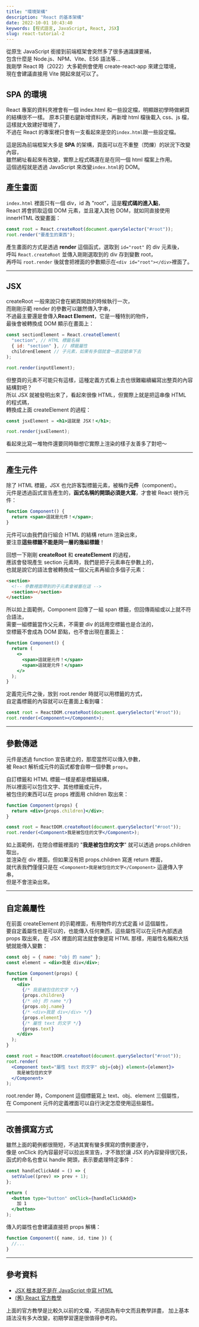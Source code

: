 ```yaml
---
title: "環境架構"
description: "React 的基本架構"
date: 2022-10-01 10:43:40
keywords: [程式語言, JavaScript, React, JSX]
slug: react-tutorial-2
---
```


從原生 JavaScript 銜接到前端框架會突然多了很多通識課要補，  
包含什麼是 Node.js、NPM、Vite、ES6 語法等...  
我剛學 React 時（2022）大多範例會使用 create-react-app 來建立環境，  
現在會建議直接用 Vite 開起來就可以了。

## SPA 的環境

React 專案的資料夾裡會有一個 index.html 和一些設定檔，明顯跟初學時做網頁的結構很不一樣。
原本只要右鍵新增資料夾，再新增 html 檔後載入 css、js 檔，這樣就大致建好環境了，  
不過在 React 的專案裡只會有一支看起來是空的`index.html`跟一些設定檔。

這是因為前端框架大多是 **SPA** 的架構，頁面可以在不重整（閃爍）的狀況下改變內容，  
雖然網址看起來有改變，實際上程式碼還在是在同一個 html 檔案上作用。  
這個過程就是透過 JavaScript 來改變`index.html`的 DOM。

## 產生畫面

`index.html` 裡面只有一個 div，id 為 "root"，這是**程式碼的進入點**，  
React 將會抓取這個 DOM 元素，並且灌入其他 DOM，就如同直接使用 innerHTML 改變畫面：

```jsx
const root = React.createRoot(document.querySelector("#root"));
root.render("要產生的東西");
```

產生畫面的方式是透過 **render** 這個函式，選取到 `id="root"` 的 div 元素後，  
呼叫 `React.createRoot` 並傳入剛剛選取到的 div 存到變數 root，  
再呼叫 `root.render` 後就會把裡面的參數顯示在`<div id="root"></div>`裡面了。

---

## JSX

createRoot 一般來說只會在網頁開啟的時候執行一次，  
而剛剛示範 render 的參數可以雖然傳入字串，  
不過最主要還是會傳入**React Element**，它是一種特別的物件，  
最後會被轉換成 DOM 顯示在畫面上：

```jsx
const sectionElement = React.createElement(
  "section", // HTML 標籤名稱
  { id: "section" }, // 標籤屬性
  childrenElement // 子元素，如果有多個就會一直逗號串下去
);

root.render(inputElement);
```

但整頁的元素不可能只有這樣，這種定義方式看上去也很難繼續編寫出整頁的內容結構對吧？  
所以 JSX 就被發明出來了，看起來很像 HTML，但實際上就是把這串像 HTML 的程式碼，  
轉換成上面 createElement 的過程：

```jsx
const jsxElement = <h1>這就是 JSX！</h1>;

root.render(jsxElement);
```

看起來比寫一堆物件還要同時聯想它實際上渲染的樣子友善多了對吧～

---

## 產生元件

除了 HTML 標籤，JSX 也允許客製標籤元素，被稱作**元件**（component）。  
元件是透過函式宣告產生的，**函式名稱的開頭必須是大寫**，才會被 React 視作元件：

```jsx
function Component() {
  return <span>這就是元件！</span>;
}
```

元件可以由我們自行組合 HTML 的結構 return 渲染出來，  
要注意**這些標籤不能是同一層的幾組標籤**！

回想一下剛剛 **createRoot** 和 **createElement** 的過程，  
應該會發現產生 section 元素時，我們是把子元素串在參數上的，  
也就是說它的語法會被轉換成一個父元素再組合多個子元素：

```html
<section>
  <!-- 參數裡面帶到的子元素會被塞在這 -->
  <section></section>
</section>
```

所以如上面範例，Component 回傳了一組 span 標籤，但回傳兩組或以上就不符合語法，  
需要一組標籤當作父元素，不需要 div 的話用空標籤也是合法的，  
空標籤不會成為 DOM 節點，也不會出現在畫面上：

```jsx
function Component() {
  return (
    <>
      <span>這就是元件！</span>
      <span>這就是元件！</span>
    </>
  );
}
```

定義完元件之後，放到 root.render 時就可以用標籤的方式，  
自定義標籤的內容就可以在畫面上看到囉：

```jsx
const root = ReactDOM.createRoot(document.querySelector("#root"));
root.render(<Component></Component>);
```

---

## 參數傳遞

元件是透過 function 宣告建立的，那麼當然可以傳入參數，  
被 React 解析成元件的函式都會自帶一個參數 `props`。

自訂標籤和 HTML 標籤一樣是都是標籤結構，  
所以裡面可以包住文字、其他標籤或元件，  
被包住的東西可以在 props 裡面用 children 取出來：

```jsx
function Component(props) {
  return <div>{props.children}</div>;
}

const root = ReactDOM.createRoot(document.querySelector("#root"));
root.render(<Component>我是被包住的文字</Component>);
```

如上面範例，在閉合標籤裡面的 "**我是被包住的文字**" 就可以透過 props.children 取出，  
並渲染在 div 裡面，但如果沒有把 props.children 寫進 return 裡面，  
就代表我們僅僅只是在 `<Component>我是被包住的文字</Component>` 這邊傳入字串，  
但是不會渲染出來。

---

## 自定義屬性

在前面 createElement 的示範裡面，有用物件的方式定義 id 這個屬性，  
要自定義屬性也是可以的，也能傳入任何東西，這些屬性可以在元件內部透過 props 取出來，
在 JSX 裡面的寫法就會像是寫 HTML 那樣，用屬性名稱和大括號就能傳入變數：

```jsx
const obj = { name: "obj 的 name" };
const element = <div>我是 div</div>;

function Component(props) {
  return (
    <div>
      {/* 我是被包住的文字 */}
      {props.children}
      {/* obj 的 name */}
      {props.obj.name}
      {/* <div>我是 div</div> */}
      {props.element}
      {/* 屬性 text 的文字 */}
      {props.text}
    </div>
  );
}

const root = ReactDOM.createRoot(document.querySelector("#root"));
root.render(
  <Component text="屬性 text 的文字" obj={obj} element={element}>
    我是被包住的文字
  </Component>
);
```

root.render 時，Component 這個標籤寫上 text、obj、element 三個屬性，  
在 Component 元件的定義裡面可以自行決定怎麼使用這些屬性。

---

## 改善撰寫方式

雖然上面的範例都很簡短，不過其實有蠻多撰寫的慣例要遵守，  
像是 onClick 的內容最好可以拉出來宣告，才不致於讓 JSX 的內容變得很冗長，  
函式的命名也會以 handle 開頭，表示要處理特定事件：

```jsx
const handleClickAdd = () => {
  setValue((prev) => prev + 1);
};

return (
  <button type="button" onClick={handleClickAdd}>
    加 1
  </button>
);
```

傳入的屬性也會建議直接把 props 解構：

```jsx
function Component({ name, id, time }) {
  //...
}
```

---

## 參考資料

- [JSX 根本就不是在 JavaScript 中寫 HTML](https://ithelp.ithome.com.tw/articles/10296066)
- [(舊) React 官方教學](https://zh-hant.reactjs.org/docs/hello-world.html)

上面的官方教學是比較久以前的文檔，不過因為有中文而且教學詳盡，
加上基本語法沒有多大改變，初期學習還是很值得參考的。
